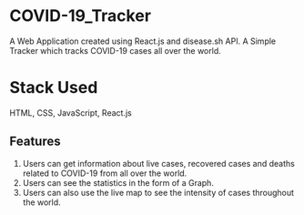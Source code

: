 # COVID-19_Tracker
A Web Application created using React.js and disease.sh API.
A Simple Tracker which tracks COVID-19 cases all over the world.

# Stack Used
HTML, CSS, JavaScript, React.js

## Features
1. Users can get information about live cases, recovered cases and deaths related to COVID-19 from all over the world.
2. Users can see the statistics in the form of a Graph.
3. Users can also use the live map to see the intensity of cases throughout the world.
